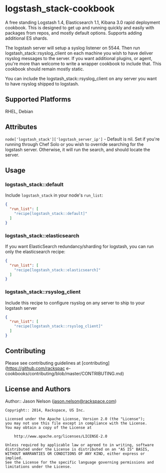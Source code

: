 # logstash_stack-cookbook

A free standing Logstash 1.4, Elasticsearch 1.1, Kibana 3.0 rapid deployment cookbook.  This is designed to get up and running quickly and easily with packages from repos, and mostly default options.  Supports adding additional ES shards.

The logstash server will setup a syslog listener on 5544.  Then run logstash_stack::rsyslog_client on each machine you wish to have deliver rsyslog messages to the server.  If you want additional plugins, or agent, you're more than welcome to write a wrapper cookbook to include that.  This cookbook should remain mostly static.

You can include the logstash_stack::rsyslog_client on any server you want to have rsyslog shipped to logstash.

## Supported Platforms

RHEL, Debian

## Attributes

`node['logstash_stack']['logstash_server_ip']` - Default is nil.  Set if you're running through Chef Solo or you wish to override searching for the logstash server.  Otherwise, it will run the search, and should locate the server.

## Usage

### logstash_stack::default

Include `logstash_stack` in your node's `run_list`:

```json
{
  "run_list": [
    "recipe[logstash_stack::default]"
  ]
}
```

### logstash_stack::elasticsearch

If you want ElasticSearch redundancy/sharding for logstash, you can run only the elasticsearch recipe:

```json
{
  "run_list": [
    "recipe[logstash_stack::elasticsearch]"
  ]
}
```

### logstash_stack::rsyslog_client

Include this recipe to configure rsyslog on any server to ship to your logstash server

```json
{
  "run_list": [
    "recipe[logstash_stack::rsyslog_client]"
  ]
}
```

## Contributing

Please see contributing guidelines at [contributing](https://github.com/rackspac
e-cookbooks/contributing/blob/master/CONTRIBUTING.md)

## License and Authors

Author:: Jason Nelson (<jason.nelson@rackspace.com>)

```text
Copyright:: 2014, Rackspace, US Inc.

Licensed under the Apache License, Version 2.0 (the "License");
you may not use this file except in compliance with the License.
You may obtain a copy of the License at

    http://www.apache.org/licenses/LICENSE-2.0

Unless required by applicable law or agreed to in writing, software
distributed under the License is distributed on an "AS IS" BASIS,
WITHOUT WARRANTIES OR CONDITIONS OF ANY KIND, either express or implied.
See the License for the specific language governing permissions and
limitations under the License.
```